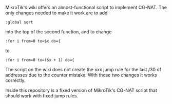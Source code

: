 MikroTik's wiki offers an almost-functional script to implement CG-NAT.
The only changes needed to make it work are to add 
```
:global sqrt
```
into the top of the second function, and to change 
```
:for i from=0 to=$x do={
```
to
```
:for i from=0 to=($x + 1) do={
```
The script on the wiki does not create the xxx jump rule for the last /30 of addresses due to the counter mistake. With these two changes it works correctly.

Inside this repository is a fixed version of MikroTik's CG-NAT script that should work with fixed jump rules.
